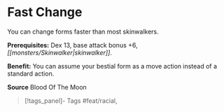 ﻿---
cssclass: [feats]

---
# Fast Change

You can change forms faster than most skinwalkers.

**Prerequisites:** Dex 13, base attack bonus +6, _[[monsters/Skinwalker|skinwalker]]_.

**Benefit:** You can assume your bestial form as a move action instead of a standard action.

**Source** Blood Of The Moon
>[!tags_panel]- Tags
> #feat/racial, 